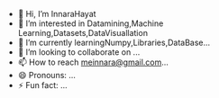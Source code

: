 - 👋 Hi, I’m InnaraHayat
- 👀 I’m interested in Datamining,Machine Learning,Datasets,DataVisuallation
- 🌱 I’m currently learningNumpy,Libraries,DataBase...
- 💞️ I’m looking to collaborate on ...
- 📫 How to reach meinnara@gmail.com...
- 😄 Pronouns: ...
- ⚡ Fun fact: ...

<!---
Innu20/Innu20 is a ✨ special ✨ repository because its `README.md` (this file) appears on your GitHub profile.
You can click the Preview link to take a look at your changes.
--->
